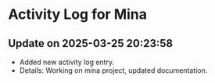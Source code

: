 # Activity Log for Mina

## Update on 2025-03-25 20:23:58
- Added new activity log entry.
- Details: Working on mina project, updated documentation.

